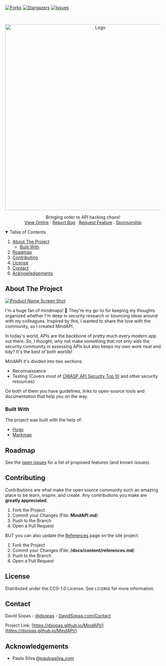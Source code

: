 [![Forks][forks-shield]][forks-url]
[![Stargazers][stars-shield]][stars-url]
[![Issues][issues-shield]][issues-url]


<br />
<p align="center">
  <a href="https://dsopas.github.io/MindAPI/">
    <img src="logo%20MindAPI_git.jpg" alt="Logo" width="600">
  </a>

  <p align="center">
    Bringing order to API hacking chaos!
    <br />
    <a href="https://dsopas.github.io/MindAPI/play/">View Online</a>
    ·
    <a href="https://github.com/dsopas/MindAPI/issues">Report Bug</a>
    ·
    <a href="https://github.com/dsopas/MindAPI/issues">Request Feature</a>
    .
    <a href="Sponsorship.md">Sponsorship</a>
  </p>
</p>

<details open="open">
  <summary>Table of Contents</summary>
  <ol>
    <li>
      <a href="#about-the-project">About The Project</a>
      <ul>
        <li><a href="#built-with">Built With</a></li>
      </ul>
    </li>
    <li><a href="#roadmap">Roadmap</a></li>
    <li><a href="#contributing">Contributing</a></li>
    <li><a href="#license">License</a></li>
    <li><a href="#contact">Contact</a></li>
    <li><a href="#acknowledgements">Acknowledgements</a></li>
  </ol>
</details>

## About The Project

[![Product Name Screen Shot][product-screenshot]](https://dsopas.github.io/MindAPI/)

I'm a huge fan of mindmaps! 🌟 They're my go-to for keeping my thoughts organized whether I'm deep in security research or bouncing ideas around with my colleagues. Inspired by this, I wanted to share the love with the community, so I created MindAPI.

In today's world, APIs are the backbone of pretty much every modern app out there. So, I thought, why not make something that not only aids the security community in assessing APIs but also keeps my own work neat and tidy? It's the best of both worlds!

MindAPI it's divided into two sections:

- Reconnaissance
- Testing (Covers most of [OWASP API Security Top 10](https://owasp.org/www-project-api-security/) and other security resources)

On both of them you have guidelines, links to open-source tools and documentation that help you on the way.

### Built With

The project was built with the help of:
* [Hugo](https://gohugo.io/)
* [Markmap](https://markmap.js.org/)

## Roadmap

See the [open issues](https://github.com/dsopas/MindAPI/issues) for a list of proposed features (and known issues).

## Contributing

Contributions are what make the open source community such an amazing place to be learn, inspire, and create. Any contributions you make are **greatly appreciated**.

1. Fork the Project
2. Commit your Changes (File: **MindAPI.md**) 
3. Push to the Branch
4. Open a Pull Request

BUT you can also update the [References](https://dsopas.github.io/MindAPI/references/) page on the site project. 

1. Fork the Project
2. Commit your Changes (File: **/docs/content/references.md**)
3. Push to the Branch
4. Open a Pull Request

## License

Distributed under the CC0-1.0 License. See `LICENSE` for more information.

## Contact

David Sopas - [@dsopas](https://twitter.com/dsopas) - [DavidSopas.com/Contact](https://www.davidsopas.com/contacts/)

Project Link: [https://dsopas.github.io/MindAPI/](https://dsopas.github.io/MindAPI/)

## Acknowledgements
* Paulo Silva [@pauloasilva_com](https://twitter.com/pauloasilva_com)

[forks-shield]: https://img.shields.io/github/forks/dsopas/MindAPI?style=for-the-badge
[forks-url]: hhttps://github.com/dsopas/MindAPI/network/members
[stars-shield]: https://img.shields.io/github/stars/dsopas/MindAPI?style=for-the-badge
[stars-url]: https://github.com/dsopas/MindAPI/stargazers
[issues-shield]: https://img.shields.io/github/issues/dsopas/MindAPI?style=for-the-badge
[issues-url]: https://github.com/dsopas/MindAPI/issues
[product-screenshot]: mindapi_play.gif
